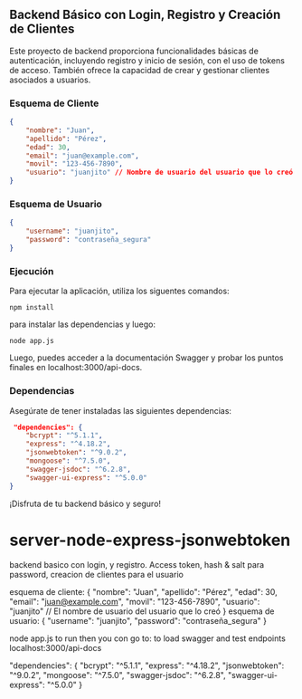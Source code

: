 ## Backend Básico con Login, Registro y Creación de Clientes

Este proyecto de backend proporciona funcionalidades básicas de autenticación, incluyendo registro y inicio de sesión, con el uso de tokens de acceso. También ofrece la capacidad de crear y gestionar clientes asociados a usuarios.

### Esquema de Cliente

```json
{
    "nombre": "Juan",
    "apellido": "Pérez",
    "edad": 30,
    "email": "juan@example.com",
    "movil": "123-456-7890",
    "usuario": "juanjito" // Nombre de usuario del usuario que lo creó
}
```
### Esquema de Usuario

```json
{
    "username": "juanjito",
    "password": "contraseña_segura"
}
```
### Ejecución
Para ejecutar la aplicación, utiliza los siguentes comandos:

```
npm install
```
para instalar las dependencias y luego:
```
node app.js
```
Luego, puedes acceder a la documentación Swagger y probar los puntos finales en localhost:3000/api-docs.

### Dependencias
Asegúrate de tener instaladas las siguientes dependencias:
```json
 "dependencies": {
    "bcrypt": "^5.1.1",
    "express": "^4.18.2",
    "jsonwebtoken": "^9.0.2",
    "mongoose": "^7.5.0",
    "swagger-jsdoc": "^6.2.8",
    "swagger-ui-express": "^5.0.0"
}
```
¡Disfruta de tu backend básico y seguro!




























# server-node-express-jsonwebtoken
 backend basico con login, y registro. Access token, hash & salt para password, creacion de clientes para el usuario

esquema de cliente:
{
    "nombre": "Juan",
    "apellido": "Pérez",
    "edad": 30,
    "email": "juan@example.com",
    "movil": "123-456-7890",
    "usuario": "juanjito" // El nombre de usuario del usuario que lo creó
}
esquema de usuario:
{
    "username": "juanjito",
    "password": "contraseña_segura"
}

node app.js to run
then you con go to: to load swagger and test endpoints
localhost:3000/api-docs 


  "dependencies": {
    "bcrypt": "^5.1.1",
    "express": "^4.18.2",
    "jsonwebtoken": "^9.0.2",
    "mongoose": "^7.5.0",
    "swagger-jsdoc": "^6.2.8",
    "swagger-ui-express": "^5.0.0"
  }
